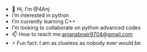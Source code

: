 - 👋 Hi, I’m @4Anj
- I’m interested in python
- I’m currently learning C++
- I’m looking to collaborate on python advanced codes
- 📫 How to reach me:anjanabnair9704@gmail.com
- ⚡ Fun fact: I am as clueless as nobody ever would be

<!---
4Anj/4Anj is a ✨ special ✨ repository because its `README.md` (this file) appears on your GitHub profile.
You can click the Preview link to take a look at your changes.
--->
